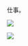仕事。

![](https://photos.apkas.net/medium/202507/20250718-X1VI0466.webp)

![](https://photos.apkas.net/medium/202507/20250718-X1VI0467.webp)
